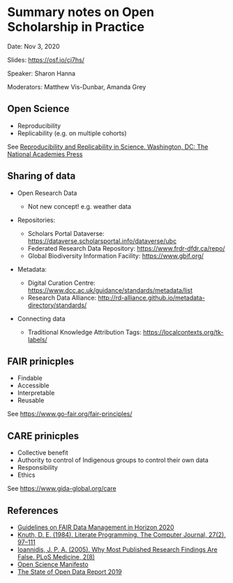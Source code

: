 # Summary notes on Open Scholarship in Practice #

Date: Nov 3, 2020

Slides: https://osf.io/cj7hs/

Speaker: Sharon Hanna

Moderators: Matthew Vis-Dunbar, Amanda Grey


## Open Science ##

- Reproducibility
- Replicability (e.g. on multiple cohorts) 

See [Reproducibility and Replicability in Science. Washington, DC: The National Academies Press](https://doi.org/10.17226/25303) 


## Sharing of data ##

- Open Research Data
  - Not new concept! e.g.  weather data

- Repositories:
  - Scholars Portal Dataverse: https://dataverse.scholarsportal.info/dataverse/ubc
  - Federated Research Data Repository: https://www.frdr-dfdr.ca/repo/
  - Global Biodiversity Information Facility: https://www.gbif.org/

- Metadata:
  - Digital Curation Centre: https://www.dcc.ac.uk/guidance/standards/metadata/list
  - Research Data Alliance: http://rd-alliance.github.io/metadata-directory/standards/

- Connecting data
  - Traditional Knowledge Attribution Tags: https://localcontexts.org/tk-labels/


## FAIR prinicples ##
- Findable
- Accessible
- Interpretable
- Reusable 

See https://www.go-fair.org/fair-principles/


## CARE prinicples ##
- Collective benefit 
- Authority to control of Indigenous groups to control their own data
- Responsibility
- Ethics

See https://www.gida-global.org/care


## References ##

- [Guidelines on FAIR Data Management in Horizon 2020](https://ec.europa.eu/research/participants/data/ref/h2020/grants_manual/hi/oa_pilot/h2020-hi-oa-data-mgt_en.pdf)
- [Knuth, D. E. (1984). Literate Programming. The Computer Journal, 27(2), 97–111](https://doi.org/10.1093/comjnl/27.2.97)
- [Ioannidis, J. P. A. (2005). Why Most Published Research Findings Are False. PLoS Medicine, 2(8)](https://doi.org/10.1371/journal.pmed.0020124)
- [Open Science Manifesto](https://ocsdnet.org/manifesto/open-science-manifesto/)
- [The State of Open Data Report 2019](https://doi.org/10.6084/m9.figshare.9980783.v2)

